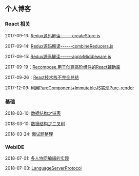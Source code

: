 ## 个人博客

### React 相关
2017-09-13: [Redux源码解读------createStore.js](https://github.com/SakuraAsh/blog/issues/1)

2017-09-14: [Redux源码解读------combineReducers.js](https://github.com/SakuraAsh/blog/issues/2)

2017-09-15: [Redux源码解读------applyMiddleware.js](https://github.com/SakuraAsh/blog/issues/3)

2017-09-19：[Recompose,用于创建高阶组件的React辅助库](https://github.com/SakuraAsh/blog/issues/4)

2017-09-26：[React技术栈不完全总结](https://github.com/SakuraAsh/blog/issues/5)

2017-12-09: [利用PureComponent+ImmutableJS实现Pure-render](https://github.com/SakuraAsh/blog/issues/6)

### 基础
2018-03-10: [数据结构之链表](https://github.com/SakuraAsh/blog/issues/8)

2018-03-10: [数据结构之二叉树](https://github.com/SakuraAsh/blog/issues/9)

2018-03-24: [面试题整理](https://github.com/SakuraAsh/blog/issues/7)

### WebIDE
2018-07-01: [多人协同编辑的实现](https://github.com/Aaaaash/blog/issues/10)

2018-07-03: [LanguageServerProtocol](https://github.com/Aaaaash/blog/issues/11)
